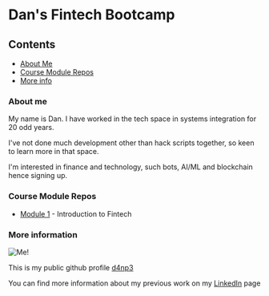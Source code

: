 # Dan's Fintech Bootcamp

## Contents

* [About Me](#about-me)
* [Course Module Repos](#course-module-repos)
* [More info](#more-information)

### About me

My name is Dan. I have worked in the tech space in systems integration for 20 odd years.

I've not done much development other than hack scripts together, so keen to learn more in that space.

I'm interested in finance and technology, such bots, AI/ML and blockchain hence signing up.


### Course Module Repos

* [Module 1](https://github.com/d4np3/module-1) - Introduction to Fintech


### More information

![Me!](https://media.licdn.com/dms/image/C5603AQHhlgIWE9G86g/profile-displayphoto-shrink_200_200/0/1516874733999?e=1684368000&v=beta&t=xbhjlBuMLi2r-Tdnq4HKVCvz309_iPirjyGPXOLU-bI)

This is my public github profile [d4np3](https://github.com/d4np3)

You can find more information about my previous work on my [LinkedIn](https://www.linkedin.com/in/dfp/) page
